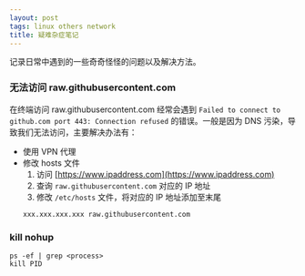 ```yaml
---
layout: post
tags: linux others network
title: 疑难杂症笔记
---
```

记录日常中遇到的一些奇奇怪怪的问题以及解决方法。

### 无法访问 raw.githubusercontent.com
在终端访问 raw.githubusercontent.com 经常会遇到 `Failed to connect to github.com port 443: Connection refused` 的错误。一般是因为 DNS 污染，导致我们无法访问，主要解决办法有：
- 使用 VPN 代理
- 修改 hosts 文件
  1. 访问 [https://www.ipaddress.com](https://www.ipaddress.com) 
  2. 查询 `raw.githubusercontent.com` 对应的 IP 地址
  3. 修改 `/etc/hosts` 文件，将对应的 IP 地址添加至末尾 
    ```
    xxx.xxx.xxx.xxx raw.githubusercontent.com
    ``` 

### kill nohup
```
ps -ef | grep <process>
kill PID
```
